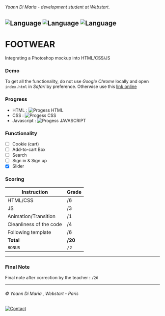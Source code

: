###### Yoann Di Maria - development student at Webstart.
![Language](https://img.shields.io/badge/Language-HTML-e44b23.svg) ![Language](https://img.shields.io/badge/Language-Javascript-f1e05a.svg) ![Language](https://img.shields.io/badge/Language-CSS-563d7c.svg)
---
# FOOTWEAR
Integrating a Photoshop mockup into HTML/CSS/JS

### Demo
To get all the functionality, do not use *Google Chrome* locally and open `index.html` in *Safari* by preference. Otherwise use this [link online](http://dev.yoanndm.fr/dev1/footwear/)

### Progress
- HTML : ![Progess HTML](http://img.yoanndm.fr/shtml99)
- CSS : ![Progess CSS](http://img.yoanndm.fr/scss86)
- Javascript : ![Progess JAVASCRIPT](http://img.yoanndm.fr/sjs54)

### Functionality
- [ ] Cookie (cart)
- [ ] Add-to-cart Box
- [ ] Search
- [ ] Sign in & Sign up
- [x] Slider

### Scoring
| Instruction             | Grade     |
|-------------------------|-----------|
| HTML/CSS                | /6        |
| JS                      | /3        |
| Animation/Transition    | /1        |
| Cleanliness of the code | /4        |
| Following template      | /6        |
| **Total**               | **/20**   |
| ``BONUS``               | ``/2``    |

___
### Final Note
Final note after correction by the teacher : `/20`

___
###### © Yoann Di Maria , Webstart - Paris
[![Contact](https://img.shields.io/badge/Contact-Mail-lightgray.svg)](mailto:dm.yoann@gmail.com) 
